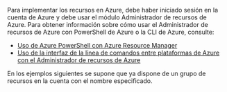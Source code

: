 
Para implementar los recursos en Azure, debe haber iniciado sesión en la cuenta de Azure y debe usar el módulo Administrador de recursos de Azure. Para obtener información sobre cómo usar el Administrador de recursos de Azure con PowerShell de Azure o la CLI de Azure, consulte:

* [Uso de Azure PowerShell con Azure Resource Manager](../articles/azure-resource-manager/powershell-azure-resource-manager.md)
* [Uso de la interfaz de la línea de comandos entre plataformas de Azure con el Administrador de recursos de Azure](../articles/azure-resource-manager/xplat-cli-azure-resource-manager.md)

En los ejemplos siguientes se supone que ya dispone de un grupo de recursos en la cuenta con el nombre especificado. 

